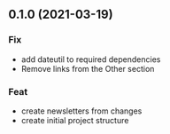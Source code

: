 ## 0.1.0 (2021-03-19)

### Fix

- add dateutil to required dependencies
- Remove links from the Other section

### Feat

- create newsletters from changes
- create initial project structure
